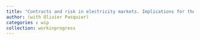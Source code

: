 ```yaml
---
title: "Contracts and risk in electricity markets. Implications for the electro-intensive industry"
author: (with Olivier Pasquier)
categories : wip
collection: workinprogress
---
```



